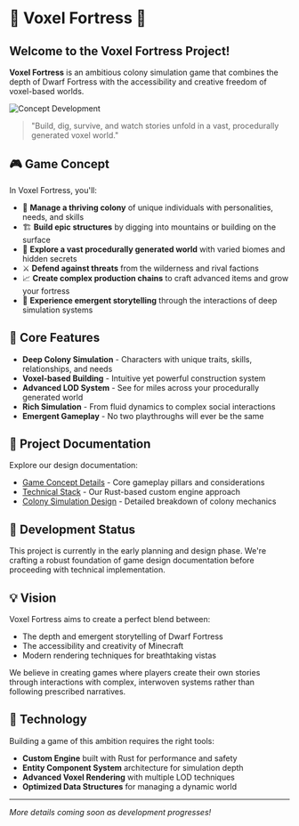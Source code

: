 # 🏰 Voxel Fortress 🏰

## Welcome to the Voxel Fortress Project! 

**Voxel Fortress** is an ambitious colony simulation game that combines the depth of Dwarf Fortress with the accessibility and creative freedom of voxel-based worlds.

![Concept Development](https://img.shields.io/badge/Status-Under%20Development-yellow)

> "Build, dig, survive, and watch stories unfold in a vast, procedurally generated voxel world."

## 🎮 Game Concept

In Voxel Fortress, you'll:

- 👥 **Manage a thriving colony** of unique individuals with personalities, needs, and skills
- 🏗️ **Build epic structures** by digging into mountains or building on the surface
- 🌋 **Explore a vast procedurally generated world** with varied biomes and hidden secrets
- ⚔️ **Defend against threats** from the wilderness and rival factions
- 📈 **Create complex production chains** to craft advanced items and grow your fortress
- 📜 **Experience emergent storytelling** through the interactions of deep simulation systems

## 🧩 Core Features

- **Deep Colony Simulation** - Characters with unique traits, skills, relationships, and needs
- **Voxel-based Building** - Intuitive yet powerful construction system
- **Advanced LOD System** - See for miles across your procedurally generated world
- **Rich Simulation** - From fluid dynamics to complex social interactions
- **Emergent Gameplay** - No two playthroughs will ever be the same

## 📁 Project Documentation

Explore our design documentation:

- [Game Concept Details](org/Voxel%20Fortress%20Game%20Concept%20Details.md) - Core gameplay pillars and considerations
- [Technical Stack](org/Voxel%20Fortress%20Tech%20Stack%20\(Rust%20Custom%20Engine%20Approach\).md) - Our Rust-based custom engine approach
- [Colony Simulation Design](org/Game%20Concept/Colony%20Simulation.md) - Detailed breakdown of colony mechanics

## 🚧 Development Status

This project is currently in the early planning and design phase. We're crafting a robust foundation of game design documentation before proceeding with technical implementation.

## 💡 Vision

Voxel Fortress aims to create a perfect blend between:
- The depth and emergent storytelling of Dwarf Fortress
- The accessibility and creativity of Minecraft
- Modern rendering techniques for breathtaking vistas

We believe in creating games where players create their own stories through interactions with complex, interwoven systems rather than following prescribed narratives.

## 🔧 Technology

Building a game of this ambition requires the right tools:

- **Custom Engine** built with Rust for performance and safety
- **Entity Component System** architecture for simulation depth
- **Advanced Voxel Rendering** with multiple LOD techniques
- **Optimized Data Structures** for managing a dynamic world

---

*More details coming soon as development progresses!*
